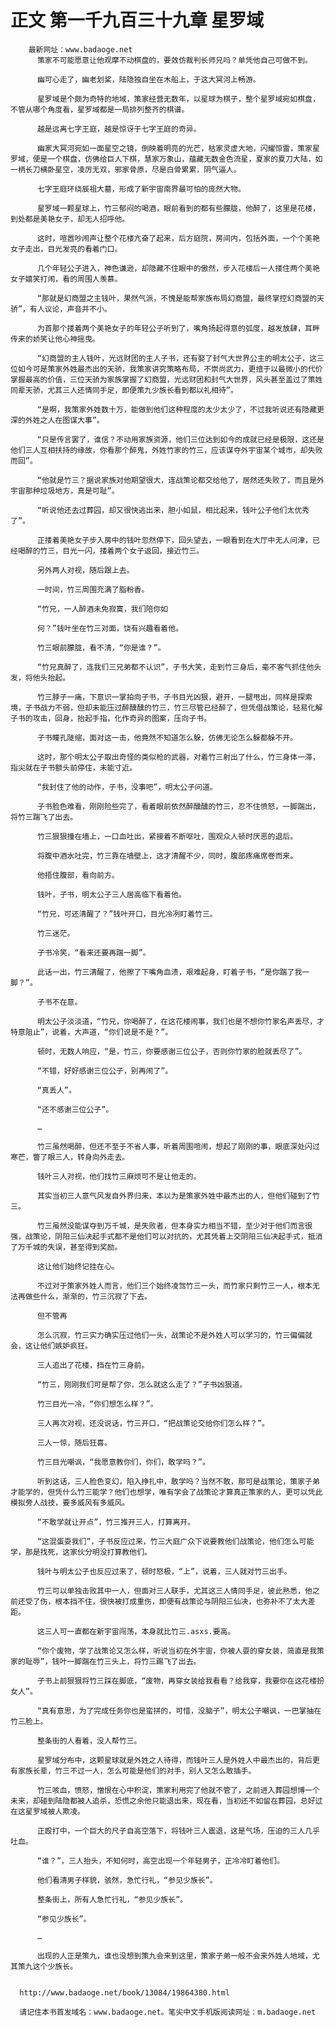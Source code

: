 # 正文 第一千九百三十九章 星罗域
        最新网址：www.badaoge.net
          策家不可能愿意让他观摩不动棋盘的，要效仿裁判长师兄吗？单凭他自己可做不到。
      
          幽可心走了，幽老划桨，陆隐独自坐在木船上，于这大冥河上畅游。
      
          星罗域是个颇为奇特的地域，策家经营无数年，以星球为棋子，整个星罗域宛如棋盘，不管从哪个角度看，星罗域都是一局排列整齐的棋谱。
      
          越是远离七字王庭，越是惊讶于七字王庭的奇异。
      
          幽家大冥河宛如一面星空之镜，倒映着明亮的光芒，枯家灵虚大地，闪耀惊雷，策家星罗域，便是一个棋盘，仿佛给巨人下棋，慧家万象山，蕴藏无数金色流星，夏家的夏刀大陆，如一柄长刀横卧星空，凌厉无双，邪家骨原，尽是白骨累累，阴气逼人。
      
          七字王庭环绕辰祖大墓，形成了新宇宙南界最可怕的庞然大物。
      
          星罗域一颗星球上，竹三郁闷的喝酒，眼前看到的都有些朦胧，他醉了，这里是花楼，到处都是美艳女子，却无人招呼他。
      
          这时，喧嚣吵闹声让整个花楼亢奋了起来，后方庭院，房间内，包括外面，一个个美艳女子走出，目光发亮的看着门口。
      
          几个年轻公子进入，神色谦逊，却隐藏不住眼中的傲然，步入花楼后一人搂住两个美艳女子嬉笑打闹，看的周围人羡慕。
      
          “那就是幻商盟之主钱叶，果然气派，不愧是能帮家族布局幻商盟，最终掌控幻商盟的天骄”，有人议论，声音并不小。
      
          为首那个搂着两个美艳女子的年轻公子听到了，嘴角扬起得意的弧度，越发放肆，耳畔传来的娇笑让他心神摇曳。
      
          “幻商盟的主人钱叶，光远财团的主人子书，还有娶了封气大世界公主的明太公子，这三位如今可是策家外姓最杰出的天骄，我策家讲究策略布局，不崇尚武力，更擅于以最微小的代价掌握最高的价值，三位天骄为家族掌握了幻商盟，光远财团和封气大世界，风头甚至盖过了策姓同辈天骄，尤其三人还情同手足，即便策九少族长看到都以礼相待”。
      
          “是啊，我策家外姓数十万，能做到他们这种程度的太少太少了，不过我听说还有隐藏更深的外姓之人在图谋大事”。
      
          “只是传言罢了，谁信？不动用家族资源，他们三位达到如今的成就已经是极限，这还是他们三人互相扶持的缘故，你看那个醉鬼，外姓竹家的竹三，应该谋夺外宇宙某个城市，却失败而回”。
      
          “他就是竹三？据说家族对他期望很大，连战策论都交给他了，居然还失败了，而且是外宇宙那种垃圾地方，真是可耻”。
      
          “听说他还去过葬园，却又很快逃出来，胆小如鼠，相比起来，钱叶公子他们太优秀了”。
      
          正搂着美艳女子步入房中的钱叶忽然停下，回头望去，一眼看到在大厅中无人问津，已经喝醉的竹三，目光一闪，搂着两个女子返回，接近竹三。
      
          另外两人对视，随后跟上去。
      
          一时间，竹三周围充满了脂粉香。
      
          “竹兄，一人醉酒未免寂寞，我们陪你如
      
          何？”钱叶坐在竹三对面，饶有兴趣看着他。
      
          竹三眼前朦胧，看不清，“你是谁？”。
      
          “竹兄真醉了，连我们三兄弟都不认识”，子书大笑，走到竹三身后，毫不客气抓住他头发，将他头抬起。
      
          竹三脖子一痛，下意识一掌拍向子书，子书目光凶狠，避开，一腿甩出，同样是探索境，子书战力不弱，但却未能压过醉醺醺的竹三，竹三尽管已经醉了，但凭借战策论，轻易化解子书的攻击，回身，抬起手指，化作奇异的图案，压向子书。
      
          子书瞳孔陡缩，面对这一击，他竟然不知道怎么躲，仿佛无论怎么躲都躲不开。
      
          这时，那个明太公子取出奇怪的类似枪的武器，对着竹三射出了什么，竹三身体一滞，指尖就在子书额头前停住，未能寸近。
      
          “我封住了他的动作，子书，没事吧”，明太公子问道。
      
          子书脸色难看，刚刚险些完了，看着眼前依然醉醺醺的竹三，忍不住愤怒，一脚踹出，将竹三踹飞了出去。
      
          竹三狠狠撞在墙上，一口血吐出，紧接着不断呕吐，围观众人顿时厌恶的退后。
      
          将腹中酒水吐完，竹三靠在墙壁上，这才清醒不少，同时，腹部疼痛席卷而来。
      
          他捂住腹部，看向前方。
      
          钱叶，子书，明太公子三人居高临下看着他。
      
          “竹兄，可还清醒了？”钱叶开口，目光冷冽盯着竹三。
      
          竹三迷茫。
      
          子书冷笑，“看来还要再踹一脚”。
      
          此话一出，竹三清醒了，他擦了下嘴角血渍，艰难起身，盯着子书，“是你踹了我一脚？”。
      
          子书不在意。
      
          明太公子淡淡道，“竹兄，你喝醉了，在这花楼闹事，我们也是不想你竹家名声丢尽，才特意阻止”，说着，大声道，“你们说是不是？”。
      
          顿时，无数人响应，“是，竹三，你要感谢三位公子，否则你竹家的脸就丢尽了”。
      
          “不错，好好感谢三位公子，别再闹了”。
      
          “真丢人”。
      
          “还不感谢三位公子”。
      
          …
      
          竹三虽然喝醉，但还不至于不省人事，听着周围喧闹，想起了刚刚的事，眼底深处闪过寒芒，瞥了眼三人，转身向外走去。
      
          钱叶三人对视，他们找竹三麻烦可不是让他走的。
      
          其实当初三人意气风发自外界归来，本以为是策家外姓中最杰出的人，但他们碰到了竹三。
      
          竹三虽然没能谋夺到万千城，是失败者，但本身实力相当不错，至少对于他们而言很强，战策论，阴阳三仙决起手式都不是他们可以对抗的，尤其凭着上交阴阳三仙决起手式，抵消了万千城的失误，甚至得到奖励。
      
          这让他们始终记挂在心。
      
          不过对于策家外姓人而言，他们三个始终凌驾竹三一头，而竹家只剩竹三一人，根本无法再做些什么，渐渐的，竹三沉寂了下去。
      
          但不管再
      
          怎么沉寂，竹三实力确实压过他们一头，战策论不是外姓人可以学习的，竹三偏偏就会，这让他们嫉妒疯狂。
      
          三人追出了花楼，挡在竹三身前。
      
          “竹三，刚刚我们可是帮了你，怎么就这么走了？”子书凶狠道。
      
          竹三目光一冷，“你们想怎么样？”。
      
          三人再次对视，还没说话，竹三开口，“把战策论交给你们怎么样？”。
      
          三人一惊，随后狂喜。
      
          竹三目光嘲讽，“我愿意教你们，你们，敢学吗？”。
      
          听到这话，三人脸色变幻，陷入挣扎中，敢学吗？当然不敢，那可是战策论，策家子弟才能学的，但凭什么竹三能学？他们也想学，唯有学会了战策论才算真正策家的人，更可以凭此模拟旁人战技，要多威风有多威风。
      
          “不敢学就让开点”，竹三推开三人，打算离开。
      
          “这混蛋耍我们”，子书反应过来，竹三大庭广众下说要教他们战策论，他们怎么可能学，那是找死，这家伙分明没打算教他们。
      
          钱叶与明太公子也反应过来了，顿时怒极，“上”，说着，三人就对竹三出手。
      
          竹三可以单独击败其中一人，但面对三人联手，尤其这三人情同手足，彼此熟悉，他之前还受了伤，根本挡不住，很快被打成重伤，即便有战策论与阴阳三仙决，也弥补不了太大差距。
      
          这三人可一直都在新宇宙闯荡，本身就比竹三.asxs.要高。
      
          “你个废物，学了战策论又怎么样，听说当初在外宇宙，你被人耍的穿女装，简直是我策家的耻辱”，钱叶一脚踹在竹三头上，将竹三踢飞了出去。
      
          子书上前狠狠将竹三踩在脚底，“废物，再穿女装给我看看？给我穿，我要你在这花楼扮女人”。
      
          “真有意思，为了完成任务你也是蛮拼的，可惜，没脑子”，明太公子嘲讽，一巴掌抽在竹三脸上。
      
          整条街的人看着，没人帮竹三。
      
          星罗域分布中，这颗星球就是外姓之人待得，而钱叶三人是外姓人中最杰出的，背后更有家族长辈，竹三不过一人，怎么可能是他们的对手，别人又怎么敢插手。
      
          竹三咳血，愤怒，憎恨在心中积淀，策家利用完了他就不管了，之前进入葬园想博一个未来，却碰到陆隐都被人追杀，恐慌之余他只能退出来，现在看，当初还不如留在葬园，总好过在这星罗域被人欺凌。
      
          正殴打中，一个巨大的尺子自高空落下，将钱叶三人震退，这是气场，压迫的三人几乎吐血。
      
          “谁？”，三人抬头，不知何时，高空出现一个年轻男子，正冷冷盯着他们。
      
          他们看清男子样貌，骇然，急忙行礼，“参见少族长”。
      
          整条街上，所有人急忙行礼，“参见少族长”。
      
          “参见少族长”。
      
          …
      
          出现的人正是策九，谁也没想到策九会来到这里，策家子弟一般不会来外姓人地域，尤其策九这个少族长。
      
      
      http://www.badaoge.net/book/13084/19864380.html
      
      请记住本书首发域名：www.badaoge.net。笔尖中文手机版阅读网址：m.badaoge.net